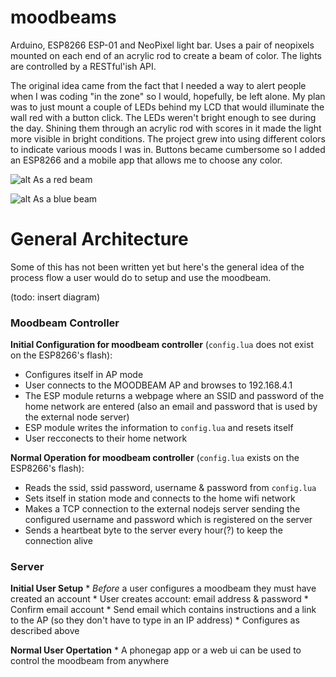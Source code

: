 # moodbeams
Arduino, ESP8266 ESP-01 and NeoPixel light bar. Uses a pair of neopixels mounted on each end of an acrylic rod to create a beam of color. The lights are controlled by a RESTful'ish API.

The original idea came from the fact that I needed a way to alert people when I was coding "in the zone" so I would, hopefully, be left alone. My plan was to just mount a couple of LEDs behind my LCD that would illuminate the wall red with a button click. The LEDs weren't bright enough to see during the day. Shining them through an acrylic rod with scores in it made the light more visible in bright conditions. The project grew into using different colors to indicate various moods I was in. Buttons became cumbersome so I added an ESP8266 and a mobile app that allows me to choose any color.

![alt As a red beam](https://raw.githubusercontent.com/ttosi/moodbeams/master/red_beam.jpg)

![alt As a blue beam](https://raw.githubusercontent.com/ttosi/moodbeams/master/blue_beam.jpg)

# General Architecture
Some of this has not been written yet but here's the general idea of the process flow a user would do to setup and use the moodbeam.

(todo: insert diagram)


### Moodbeam Controller
__Initial Configuration for moodbeam controller__ (`config.lua` does not exist on the ESP8266's flash):
   * Configures itself in AP mode
   * User connects to the MOODBEAM AP and browses to 192.168.4.1
   * The ESP module returns a webpage where an SSID and password of the home network are entered (also an email and password that is used by the external node server)
   * ESP module writes the information to `config.lua` and resets itself
   * User recconects to their home network
   
__Normal Operation for moodbeam controller__ (`config.lua` exists on the ESP8266's flash):
   * Reads the ssid, ssid password, username & password from `config.lua`
   * Sets itself in station mode and connects to the home wifi network
   * Makes a TCP connection to the external nodejs server sending the configured username and password which is registered on the server
   * Sends a heartbeat byte to the server every hour(?) to keep the connection alive
   
### Server
__Initial User Setup__ 
    * _Before_ a user configures a moodbeam they must have created an account
    * User creates account: email address & password
    * Confirm email account
    * Send email which contains instructions and a link to the AP (so they don't have to type in an IP address)
    * Configures as described above

__Normal User Opertation__
    * A phonegap app or a web ui can be used to control the moodbeam from anywhere
